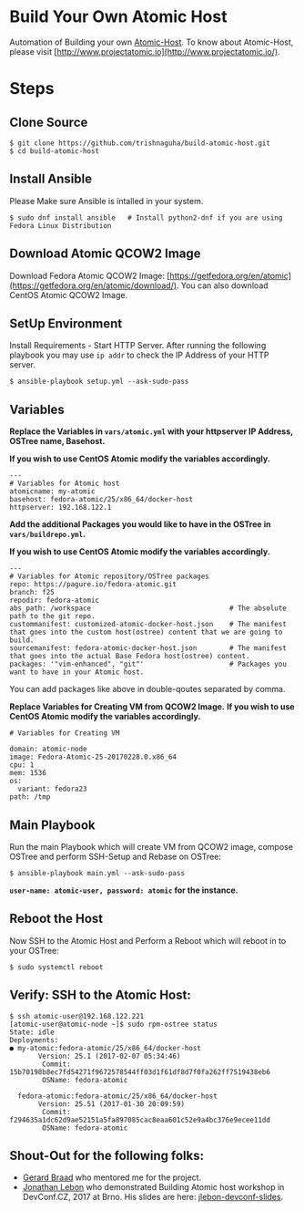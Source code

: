 # Build Your Own Atomic Host
Automation of Building your own [Atomic-Host](http://www.projectatomic.io/).
To know about Atomic-Host, please visit [http://www.projectatomic.io](http://www.projectatomic.io/).

# Steps

## Clone Source
```
$ git clone https://github.com/trishnaguha/build-atomic-host.git
$ cd build-atomic-host
```

## Install Ansible
Please Make sure Ansible is intalled in your system.
```
$ sudo dnf install ansible   # Install python2-dnf if you are using Fedora Linux Distribution
```

## Download Atomic QCOW2 Image
Download Fedora Atomic QCOW2 Image: [https://getfedora.org/en/atomic](https://getfedora.org/en/atomic/download/).
You can also download CentOS Atomic QCOW2 Image.


## SetUp Environment
Install Requirements - Start HTTP Server. After running the following playbook you may use `ip addr` to check the IP Address of your HTTP server.
```
$ ansible-playbook setup.yml --ask-sudo-pass
```


## Variables
**Replace the Variables in `vars/atomic.yml` with your httpserver IP Address, OSTree name, Basehost.**

**If you wish to use CentOS Atomic modify the variables accordingly.**

```
---
# Variables for Atomic host
atomicname: my-atomic
basehost: fedora-atomic/25/x86_64/docker-host
httpserver: 192.168.122.1
```


**Add the additional Packages you would like to have in the OSTree in `vars/buildrepo.yml`.**

**If you wish to use CentOS Atomic modify the variables accordingly.**

```
---
# Variables for Atomic repository/OSTree packages
repo: https://pagure.io/fedora-atomic.git
branch: f25
repodir: fedora-atomic
abs_path: /workspace                                  # The absolute path to the git repo.
custommanifest: customized-atomic-docker-host.json    # The manifest that goes into the custom host(ostree) content that we are going to build.
sourcemanifest: fedora-atomic-docker-host.json        # The manifest that goes into the actual Base Fedora host(ostree) content.
packages: '"vim-enhanced", "git"'                     # Packages you want to have in your Atomic host.
```
You can add packages like above in double-qoutes separated by comma.


**Replace Variables for Creating VM from QCOW2 Image.**
**If you wish to use CentOS Atomic modify the variables accordingly.**

```	
# Variables for Creating VM

domain: atomic-node
image: Fedora-Atomic-25-20170228.0.x86_64
cpu: 1
mem: 1536
os:
  variant: fedora23
path: /tmp
```


## Main Playbook
Run the main Playbook which will create VM from QCOW2 image, compose OSTree and perform SSH-Setup and Rebase on OSTree:
```
$ ansible-playbook main.yml --ask-sudo-pass
```
**`user-name: atomic-user, password: atomic` for the instance.**


## Reboot the Host
Now SSH to the Atomic Host and Perform a Reboot which will reboot in to your OSTree:
```
$ sudo systemctl reboot
```


## Verify: SSH to the Atomic Host:

```
$ ssh atomic-user@192.168.122.221
[atomic-user@atomic-node ~]$ sudo rpm-ostree status
State: idle
Deployments:
● my-atomic:fedora-atomic/25/x86_64/docker-host
       Version: 25.1 (2017-02-07 05:34:46)
        Commit: 15b70198b8ec7fd54271f9672578544ff03d1f61df8d7f0fa262ff7519438eb6
        OSName: fedora-atomic

  fedora-atomic:fedora-atomic/25/x86_64/docker-host
       Version: 25.51 (2017-01-30 20:09:59)
        Commit: f294635a1dc62d9ae52151a5fa897085cac8eaa601c52e9a4bc376e9ecee11dd
        OSName: fedora-atomic
```


## Shout-Out for the following folks:

* [Gerard Braad](https://gbraad.nl) who mentored me for the project.
* [Jonathan Lebon](https://github.com/jlebon) who demonstrated Building Atomic host workshop in DevConf.CZ, 2017 at Brno. His slides are here: [jlebon-devconf-slides](http://jlebon.com/devconf/slides.pdf).
